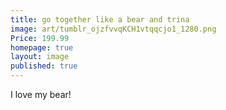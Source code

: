 ```yaml
---
title: go together like a bear and trina
image: art/tumblr_ojzfvvqKCH1vtqqcjo1_1280.png
Price: 199.99
homepage: true
layout: image
published: true
---
```

I love my bear!
